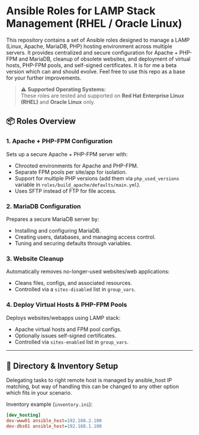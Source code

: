 # Ansible Roles for LAMP Stack Management (RHEL / Oracle Linux)

This repository contains a set of Ansible roles designed to manage a LAMP (Linux, Apache, MariaDB, PHP) hosting environment across multiple servers. It provides centralized and secure configuration for Apache + PHP-FPM and MariaDB, cleanup of obsolete websites, and deployment of virtual hosts, PHP-FPM pools, and self-signed certificates.
It is for me a beta version which can and should evolve. Feel free to use this repo as a base for your further improvements.

> ⚠️ **Supported Operating Systems:**  
> These roles are tested and supported on **Red Hat Enterprise Linux (RHEL)** and **Oracle Linux** only.

## 📦 Roles Overview

### 1. **Apache + PHP-FPM Configuration**
Sets up a secure Apache + PHP-FPM server with:
- Chrooted environments for Apache and PHP-FPM.
- Separate FPM pools per site/app for isolation.
- Support for multiple PHP versions (add them via `php_used_versions` variable in `roles/build_apache/defaults/main.yml`).
- Uses SFTP instead of FTP for file access.

### 2. **MariaDB Configuration**
Prepares a secure MariaDB server by:
- Installing and configuring MariaDB.
- Creating users, databases, and managing access control.
- Tuning and securing defaults through variables.

### 3. **Website Cleanup**
Automatically removes no-longer-used websites/web applications:
- Cleans files, configs, and associated resources.
- Controlled via a `sites-disabled` list in `group_vars`.

### 4. **Deploy Virtual Hosts & PHP-FPM Pools**
Deploys websites/webapps using LAMP stack:
- Apache virtual hosts and FPM pool configs.
- Optionally issues self-signed certificates.
- Controlled via  `sites-enabled` list in `group_vars`.

---

## 📁 Directory & Inventory Setup

Delegating tasks to right remote host is managed by ansible_host IP matching, but way of handling this can be changed to any other option which fits in your scenario.

Inventory example (`inventory.ini`):
```ini
[dev_hosting]
dev-www01 ansible_host=192.168.2.100
dev-dbs01 ansible_host=192.168.1.100

